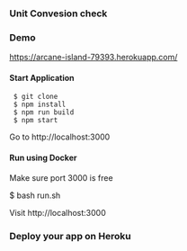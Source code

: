 ### Unit Convesion check


### Demo

https://arcane-island-79393.herokuapp.com/

#### Start Application

```
 $ git clone 
 $ npm install 
 $ npm run build
 $ npm start

``` 

Go to http://localhost:3000


#### Run using Docker

Make sure port 3000 is free

$ bash run.sh

Visit http://localhost:3000

### Deploy your app on Heroku

